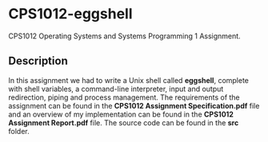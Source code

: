 # CPS1012-eggshell
CPS1012 Operating Systems and Systems Programming 1 Assignment.

## Description

In this assignment we had to write a Unix shell called **eggshell**, complete with shell variables, a command-line interpreter, input and output redirection, piping and process management. The requirements of the assignment can be found in the **CPS1012 Assignment Specification.pdf** file and an overview of my implementation can be found in the **CPS1012 Assignment Report.pdf** file. The source code can be found in the **src** folder.
